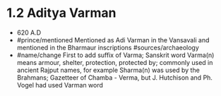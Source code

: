 # 1.2 Aditya Varman
* 620 A.D
* #prince/mentioned Mentioned as Adi Varman in the Vansavali and mentioned in the Bharmaur inscriptions #sources/archaeology
* #name/change First to add suffix of Varma; Sanskrit word Varma(n) means armour, shelter, protection, protected by; commonly used in ancient Rajput names, for example Sharma(n) was used by the Brahmans; Gazetteer of Chamba - Verma, but J. Hutchison and Ph. Vogel had used Varman word